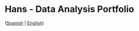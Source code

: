 # Hans - Data Analysis Portfolio 
([Spanish](https://github.com/HansAllTech/Hans_Data_Analysis_Portfolio/blob/main/Proyectos.md#tabla-de-contenido-es--en) | [English](https://github.com/HansAllTech/Hans_Data_Analysis_Portfolio/blob/main/Projects.md#table-of-content-es--en))                                                         
                                                                                                                                                                            
                                                                                               
                                                                                                                                         
                                                                                                                 
                                                                                          
                                                            
                                                                                     
                              
                   
             
       
       
  
